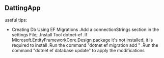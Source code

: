 ## DattingApp

useful tips:

- Creating Db Using EF Migrations
  .Add a connectionStrings section in the settings File;
  .Install Tool dotnet-ef
  .If Microsoft.EntityFrameworkCore.Design package it's not installed, it is required to install 
  .Run the command "dotnet ef migration add <params>"
  .Run the command "dotnet ef database update" to apply the modifications
